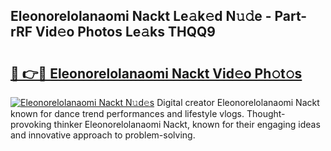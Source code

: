 ## Eleonorelolanaomi Nackt Le𝚊k𝚎d N𝚞𝚍e - Part-rRF Vid𝚎o Photos Le𝚊ks THQQ9

# <h2><a href="http://fb1bln8.evod.top/?m=Eleonorelolanaomi+Nackt">🔗 👉🔴 Eleonorelolanaomi Nackt Vid𝚎o Ph𝚘t𝚘s</a></h2>

[![Eleonorelolanaomi Nackt N𝚞d𝚎s](https://i.imgur.com/8V9OHl7.gif)](http://fb1bln8.evod.top/?m=Eleonorelolanaomi+Nackt)
Digital creator Eleonorelolanaomi Nackt known for dance trend performances and lifestyle vlogs. Thought-provoking thinker Eleonorelolanaomi Nackt, known for their engaging ideas and innovative approach to problem-solving. 
